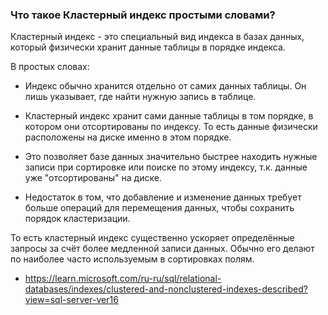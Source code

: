 ### Что такое Кластерный индекс простыми словами?

Кластерный индекс - это специальный вид индекса в базах данных, который физически хранит данные таблицы в порядке индекса.

В простых словах:

- Индекс обычно хранится отдельно от самих данных таблицы. Он лишь указывает, где найти нужную запись в таблице.

- Кластерный индекс хранит сами данные таблицы в том порядке, в котором они отсортированы по индексу. То есть данные физически расположены на диске именно в этом порядке.

- Это позволяет базе данных значительно быстрее находить нужные записи при сортировке или поиске по этому индексу, т.к. данные уже "отсортированы" на диске.

- Недостаток в том, что добавление и изменение данных требует больше операций для перемещения данных, чтобы сохранить порядок кластеризации.

То есть кластерный индекс существенно ускоряет определённые запросы за счёт более медленной записи данных. Обычно его делают по наиболее часто используемым в сортировках полям.

- https://learn.microsoft.com/ru-ru/sql/relational-databases/indexes/clustered-and-nonclustered-indexes-described?view=sql-server-ver16
